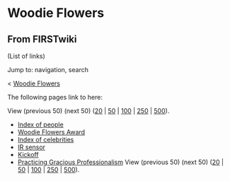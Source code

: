 # Woodie Flowers

## From FIRSTwiki

(List of links)

Jump to: navigation, search

< [Woodie Flowers](/index.php?title=Woodie_Flowers&redirect=no "Woodie
Flowers")

The following pages link to here:

View (previous 50) (next 50) ([20](/index.php?title=Special:Whatlinkshere/Woodie_Flowers&limit=20&from=0 "Special:Whatlinkshere/Woodie Flowers") | [50](/index.php?title=Special:Whatlinkshere/Woodie_Flowers&limit=50&from=0 "Special:Whatlinkshere/Woodie Flowers") | [100](/index.php?title=Special:Whatlinkshere/Woodie_Flowers&limit=100&from=0 "Special:Whatlinkshere/Woodie Flowers") | [250](/index.php?title=Special:Whatlinkshere/Woodie_Flowers&limit=250&from=0 "Special:Whatlinkshere/Woodie Flowers") | [500](/index.php?title=Special:Whatlinkshere/Woodie_Flowers&limit=500&from=0 "Special:Whatlinkshere/Woodie Flowers")).

- [Index of people](Index_of_people "Index of people")
- [Woodie Flowers Award](Woodie_Flowers_Award "Woodie Flowers Award")
- [Index of celebrities](Index_of_celebrities "Index of celebrities")
- [IR sensor](IR_sensor "IR sensor")
- [Kickoff](Kickoff "Kickoff")
- [Practicing Gracious Professionalism](Practicing_Gracious_Professionalism "Practicing Gracious Professionalism") View (previous 50) (next 50) ([20](/index.php?title=Special:Whatlinkshere/Woodie_Flowers&limit=20&from=0 "Special:Whatlinkshere/Woodie Flowers") | [50](/index.php?title=Special:Whatlinkshere/Woodie_Flowers&limit=50&from=0 "Special:Whatlinkshere/Woodie Flowers") | [100](/index.php?title=Special:Whatlinkshere/Woodie_Flowers&limit=100&from=0 "Special:Whatlinkshere/Woodie Flowers") | [250](/index.php?title=Special:Whatlinkshere/Woodie_Flowers&limit=250&from=0 "Special:Whatlinkshere/Woodie Flowers") | [500](/index.php?title=Special:Whatlinkshere/Woodie_Flowers&limit=500&from=0 "Special:Whatlinkshere/Woodie Flowers")).
